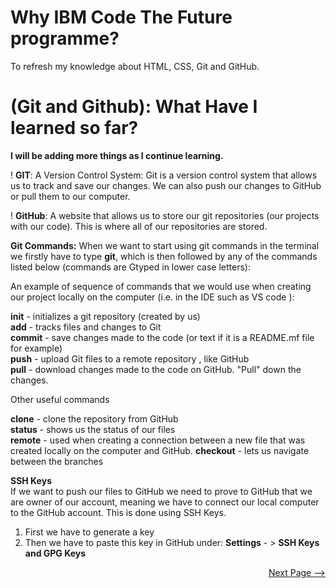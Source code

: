 # Why IBM Code The Future programme?

To refresh my knowledge about HTML, CSS, Git and GitHub.

# (Git and Github): What Have I learned so far? 

**I will be adding more things as I continue learning.** 

! **GIT**: 
A Version Control System: Git is a version control system that allows us to track and save our changes. We can also push our changes to GitHub or pull them to our computer. 

! **GitHub**: 
A website that allows us to store our git repositories (our projects with our code). This is where all of our repositories are stored. 

**Git Commands:** 
When we want to start using git commands in the terminal we firstly have to type **git**, which is then followed by any of the commands listed below (commands are Gtyped in lower case letters):

An example of sequence of commands that we would use when creating our project locally on the computer (i.e. in the IDE such as VS code ):

**init** - initializes a git repository (created by us)\
**add** - tracks files and changes to Git\
**commit** - save changes made to the code (or text if it is a README.mf file for example)\
**push** - upload Git files to a remote repository , like GitHub\
**pull** - download changes made to the code on GitHub. "Pull" down the changes.

Other useful commands

**clone** - clone the repository from GitHub\
**status** - shows us the status of our files\
**remote** - used when creating a connection between a new file that was created locally on the computer and GitHub. 
**checkout** - lets us navigate between the branches 

**SSH Keys**\
If we want to push our files to GitHub we need to prove to GitHub that we are owner of our account, meaning we have to connect our local computer to the GitHub account. This is done using SSH Keys. 

1. First we have to generate a key 
2. Then we have to paste this key in GitHub under: **Settings** - > **SSH Keys and GPG Keys**



<div align="right"> 

[Next Page -->](./page2.md) 

</div>

